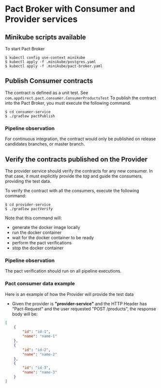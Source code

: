 # Pact Broker with Consumer and Provider services


## Minikube scripts available
 
To start Pact Broker

```jshelllanguage
$ kubectl config use-context minikube
$ kubectl apply -f .minikube/postgres.yaml
$ kubectl apply -f .minikube/pact-broker.yaml
```

## Publish Consumer contracts

The contract is defined as a unit test. See `com.appdirect.pact.consumer.ConsumerProductsTest` 
To publish the contract into the Pact Broker, you must execute the following command. 
   
```jshelllanguage
$ cd consumer-service
$ ./gradlew pactPublish 
```

### Pipeline observation
For continuous integration, the contract would only be published on release candidates branches, or master branch.

## Verify the contracts published on the Provider

The provider service should verify the contracts for any new consumer. In that case, it must explicitly provide the *tag* and guide the consumers, providing the test data. 

To verify the contract with all the consumers, execute the following command:

```jshelllanguage
$ cd provider-service
$ ./gradlew pactVerify
```

Note that this command will:
- generate the docker image locally
- run the docker container
- wait for the docker container to be ready
- perform the pact verifications
- stop the docker container 

### Pipeline observation
The pact verification should run on all pipeline executions.

### Pact consumer data example

Here is an example of how the Provider will provide the test data

- Given the provider is **"provider-service"** and the HTTP Header has "Pact-Request" and the user requested "POST /products", the response body will be:

```json
[
	{
		"id": "id-1",
		"name": "name-1"
	},
	{
        "id": "id-2",
        "name": "name-2"
	},
    {
		"id": "id-3",
		"name": "name-3"
	}
]
```
  


